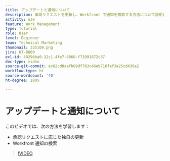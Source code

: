 ```yaml
---
title: アップデートと通知について
description: 承認リクエストを更新し、Workfront で通知を検索する方法について説明します。
activity: use
feature: Work Management
type: Tutorial
role: User
level: Beginner
team: Technical Marketing
thumbnail: 335109.png
jira: KT-8809
exl-id: 40296ba0-32c1-4fe7-8060-f71991872c37
doc-type: video
source-git-commit: ec82cd0aafb89df7b3c46eb716faf3a25cd438a2
workflow-type: ht
source-wordcount: '40'
ht-degree: 100%

---
```


# アップデートと通知について

このビデオでは、次の方法を学習します：

* 承認リクエストに応じた独自の更新
* Workfront 通知の検索

>[!VIDEO](https://video.tv.adobe.com/v/335109/?quality=12&learn=on)

<!---
learn more URLS
Tag others on updates
Update work
--->
